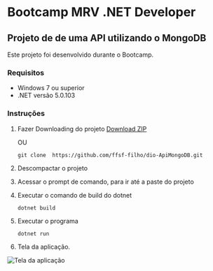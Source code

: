 # Bootcamp MRV .NET Developer

## Projeto de de uma API utilizando o MongoDB

Este projeto foi desenvolvido durante o Bootcamp.

### Requisitos

* Windows 7 ou superior
* .NET versão 5.0.103

### Instruções

1. Fazer Downloading do projeto
  <a href="https://github.com/ffsf-filho/dio-ApiMongoDB/archive/main.zip">Download ZIP</a>
    
    OU
    
    ```git clone  https://github.com/ffsf-filho/dio-ApiMongoDB.git```
2. Descompactar o projeto
3. Acessar o prompt de comando, para ir até a paste do projeto
4. Executar o comando de build do dotnet
   ```
   dotnet build
   ```
5. Executar o programa
   ```
   dotnet run
   ```
6. Tela da aplicação.
<img src=".github/md/teladaaplicao.png" alt="Tela da aplicação">